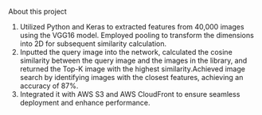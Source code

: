 About this project 
1. Utilized Python and Keras to extracted features from 40,000 images using the VGG16 model. Employed pooling to transform the dimensions into 2D for subsequent similarity calculation. 
2. Inputted the query image into the network, calculated the cosine similarity between the query image and the images in the library, and returned the Top-K image with the highest similarity.Achieved image search by identifying images with the closest features, achieving an accuracy of 87%.
3. Integrated it with AWS S3 and AWS CloudFront to ensure seamless deployment and enhance performance.
